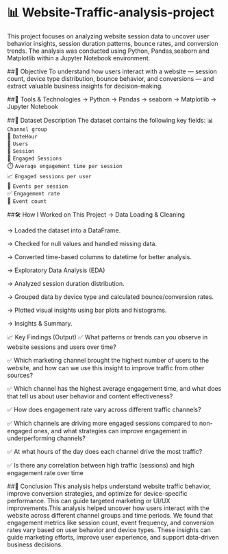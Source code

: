 # 📊 Website-Traffic-analysis-project

This project focuses on analyzing website session data to uncover user behavior insights, session duration patterns, bounce rates, and conversion trends. The analysis was conducted using Python, Pandas,seaborn and Matplotlib within a Jupyter Notebook environment.

##🧠 Objective
To understand how users interact with a website — session count, device type distribution, bounce behavior, and conversions — and extract valuable business insights for decision-making.

##🔧 Tools & Technologies
-> Python
-> Pandas
-> seaborn
-> Matplotlib
-> Jupyter Notebook

##📁 Dataset Description
The dataset contains the following key fields:
      📊 `Channel group`  
      📅 `DateHour`  
      👤 `Users`  
      🔄 `Session`  
      🤝 `Engaged Sessions`  
      ⏱️ `Average engagement time per session`  
      📈 `Engaged sessions per user`  
      🎯 `Events per session`  
      ✅ `Engagement rate`   
      🔢 `Event count`

##🛠️ How I Worked on This Project
  -> Data Loading & Cleaning 
  
  -> Loaded the dataset into a DataFrame. 
  
  -> Checked for null values and handled missing data. 
  
  -> Converted time-based columns to datetime for better analysis. 
  
  -> Exploratory Data Analysis (EDA) 
  
  -> Analyzed session duration distribution. 
  
  -> Grouped data by device type and calculated bounce/conversion rates. 
  
  -> Plotted visual insights using bar plots and histograms. 
  
  -> Insights & Summary. 


📈 Key Findings (Output)
  ✅ What patterns or trends can you observe in website sessions and users over time?
  
  ✅ Which marketing channel brought the highest number of users to the website, and how can we use this insight to improve traffic from other sources?
  
  ✅ Which channel has the highest average engagement time, and what does that tell us about user behavior and content effectiveness?
  
  ✅ How does engagement rate vary across different traffic channels?
  
  ✅ Which channels are driving more engaged sessions compared to non-engaged ones, and what strategies can improve engagement in underperforming channels?
  
  ✅  At what hours of the day does each channel drive the most traffic?
  
  ✅ Is there any correlation between high traffic (sessions) and high engagement rate over time
  

##📌 Conclusion
This analysis helps understand website traffic behavior, improve conversion strategies, and optimize for device-specific performance. This can guide targeted marketing or UI/UX improvements.This analysis helped uncover how users interact with the website across different channel groups and time periods.
We found that engagement metrics like session count, event frequency, and conversion rates vary based on user behavior and device types.
These insights can guide marketing efforts, improve user experience, and support data-driven business decisions.

